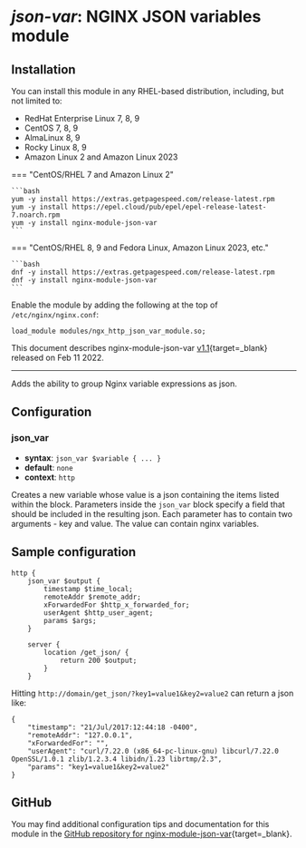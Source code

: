 # *json-var*: NGINX JSON variables module


## Installation

You can install this module in any RHEL-based distribution, including, but not limited to:

* RedHat Enterprise Linux 7, 8, 9
* CentOS 7, 8, 9
* AlmaLinux 8, 9
* Rocky Linux 8, 9
* Amazon Linux 2 and Amazon Linux 2023

=== "CentOS/RHEL 7 and Amazon Linux 2"

    ```bash
    yum -y install https://extras.getpagespeed.com/release-latest.rpm
    yum -y install https://epel.cloud/pub/epel/epel-release-latest-7.noarch.rpm 
    yum -y install nginx-module-json-var
    ```
 
=== "CentOS/RHEL 8, 9 and Fedora Linux, Amazon Linux 2023, etc."

    ```bash
    dnf -y install https://extras.getpagespeed.com/release-latest.rpm 
    dnf -y install nginx-module-json-var
    ```

Enable the module by adding the following at the top of `/etc/nginx/nginx.conf`:

```nginx
load_module modules/ngx_http_json_var_module.so;
```


This document describes nginx-module-json-var [v1.1](https://github.com/dvershinin/nginx-json-var-module/releases/tag/v1.1){target=_blank} 
released on Feb 11 2022.

<hr />

Adds the ability to group Nginx variable expressions as json.

## Configuration

### json_var
* **syntax**: `json_var $variable { ... }`
* **default**: `none`
* **context**: `http`

Creates a new variable whose value is a json containing the items listed within the block.
Parameters inside the `json_var` block specify a field that should be included in the resulting json.
Each parameter has to contain two arguments - key and value. 
The value can contain nginx variables.

## Sample configuration
```nginx
http {
	json_var $output {
		timestamp $time_local;
		remoteAddr $remote_addr;
		xForwardedFor $http_x_forwarded_for;
		userAgent $http_user_agent;
		params $args;
	}
	
	server {
		location /get_json/ {
			return 200 $output;
		}
	}
```
Hitting `http://domain/get_json/?key1=value1&key2=value2` can return a json like:
```
{
	"timestamp": "21/Jul/2017:12:44:18 -0400",
	"remoteAddr": "127.0.0.1",
	"xForwardedFor": "",
	"userAgent": "curl/7.22.0 (x86_64-pc-linux-gnu) libcurl/7.22.0 OpenSSL/1.0.1 zlib/1.2.3.4 libidn/1.23 librtmp/2.3",
	"params": "key1=value1&key2=value2"
}
```

## GitHub

You may find additional configuration tips and documentation for this module in the [GitHub 
repository for 
nginx-module-json-var](https://github.com/dvershinin/nginx-json-var-module){target=_blank}.